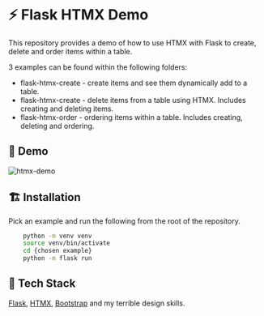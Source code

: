 # ⚡️ Flask HTMX Demo

This repository provides a demo of how to use HTMX with Flask to create, delete and order items within a table.

3 examples can be found within the following folders:
- flask-htmx-create - create items and see them dynamically add to a table.
- flask-htmx-create - delete items from a table using HTMX. Includes creating and deleting items.
- flask-htmx-order - ordering items within a table. Includes creating, deleting and ordering.


## 🎥 Demo

![htmx-demo](https://user-images.githubusercontent.com/13853122/129015765-befe3369-0296-48d6-8f7e-47e97934f4dd.gif)

  
## 🏗️ Installation

Pick an example and run the following from the root of the repository.

```bash
    python -m venv venv 
    source venv/bin/activate
    cd {chosen example}
    python -m flask run
```
    
## 🧬 Tech Stack

[Flask](https://flask.palletsprojects.com/en/2.0.x/), [HTMX](https://htmx.org/), [Bootstrap](https://getbootstrap.com/) and my terrible design skills. 